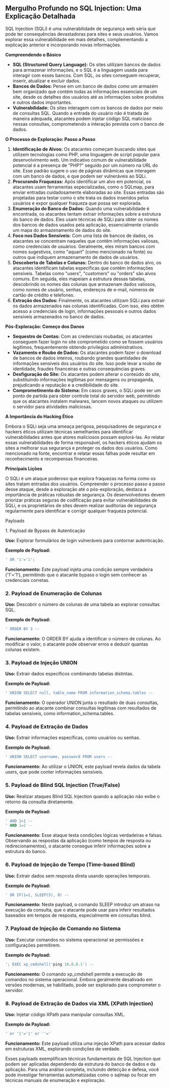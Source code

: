 ## Mergulho Profundo no SQL Injection: Uma Explicação Detalhada

SQL Injection (SQLi) é uma vulnerabilidade de segurança web séria que pode ter consequências devastadoras para sites e seus usuários. Vamos explorar essa vulnerabilidade em mais detalhes, complementando a explicação anterior e incorporando novas informações.

**Compreendendo o Básico**

- **SQL (Structured Query Language):** Os sites utilizam bancos de dados para armazenar informações, e o SQL é a linguagem usada para interagir com esses bancos. Com SQL, os sites conseguem recuperar, inserir, atualizar e excluir dados.
- **Bancos de Dados:** Pense em um banco de dados como um armazém bem organizado que contém todas as informações essenciais de um site, desde os detalhes dos usuários até as informações sobre produtos e outros dados importantes.
- **Vulnerabilidade:** Os sites interagem com os bancos de dados por meio de consultas SQL. Quando a entrada do usuário não é tratada de maneira adequada, atacantes podem injetar código SQL malicioso nessas consultas, comprometendo a interação prevista com o banco de dados.

**O Processo de Exploração: Passo a Passo**

1. **Identificação de Alvos:** Os atacantes começam buscando sites que utilizem tecnologias como PHP, uma linguagem de script popular para desenvolvimento web. Um indicativo comum de vulnerabilidade potencial é a presença de "PHP?" seguido por um número na URL do site. Esse padrão sugere o uso de páginas dinâmicas que interagem com um banco de dados, e que podem ser vulneráveis ao SQLi.
2. **Procurando Fraquezas:** Após identificar um alvo em potencial, os atacantes usam ferramentas especializadas, como o SQLmap, para enviar entradas cuidadosamente elaboradas ao site. Essas entradas são projetadas para testar como o site trata os dados inseridos pelos usuários e expor qualquer fraqueza que possa ser explorada.
3. **Enumeração do Banco de Dados:** Quando uma vulnerabilidade é encontrada, os atacantes tentam extrair informações sobre a estrutura do banco de dados. Eles usam técnicas de SQLi para obter os nomes dos bancos de dados usados pela aplicação, essencialmente criando um mapa do armazenamento de dados do site.
4. **Foco nos Dados Sensíveis:** Com uma lista de bancos de dados, os atacantes se concentram naqueles que contêm informações valiosas, como credenciais de usuários. Geralmente, eles miram bancos com nomes sugestivos, como "aquart" (como mencionado na fonte) ou outros que indiquem armazenamento de dados de usuários.
5. **Descoberta de Tabelas e Colunas:** Dentro do banco de dados alvo, os atacantes identificam tabelas específicas que contêm informações sensíveis. Tabelas como "users", "customers" ou "orders" são alvos comuns. Em seguida, eles mapeiam a estrutura dessas tabelas, descobrindo os nomes das colunas que armazenam dados valiosos, como nomes de usuário, senhas, endereços de e-mail, números de cartão de crédito e telefones.
6. **Extração dos Dados:** Finalmente, os atacantes utilizam SQLi para extrair os dados armazenados nas colunas identificadas. Com isso, eles obtêm acesso a credenciais de login, informações pessoais e outros dados sensíveis armazenados no banco de dados.

**Pós-Exploração: Começo dos Danos**

- **Sequestro de Contas:** Com as credenciais roubadas, os atacantes conseguem fazer login no site comprometido como se fossem usuários legítimos, frequentemente obtendo privilegios administrativos.
- **Vazamento e Roubo de Dados:** Os atacantes podem fazer o download de bancos de dados inteiros, roubando grandes quantidades de informações sensíveis dos usuários do site. Isso pode levar a roubo de identidade, fraudes financeiras e outras consequências graves.
- **Desfiguração do Site:** Os atacantes podem alterar o conteúdo do site, substituindo informações legítimas por mensagens ou propaganda, prejudicando a reputação e a credibilidade do site.
- **Comprometimento do Sistema:** Em casos graves, o SQLi pode ser um ponto de partida para obter controle total do servidor web, permitindo que os atacantes instalem malwares, lancem novos ataques ou utilizem o servidor para atividades maliciosas.

**A Importância do Hacking Ético**

Embora o SQLi seja uma ameaça perigosa, pesquisadores de segurança e hackers éticos utilizam técnicas semelhantes para identificar vulnerabilidades antes que atores maliciosos possam explorá-las. Ao relatar essas vulnerabilidades de forma responsável, os hackers éticos ajudam os sites a melhorar sua segurança e proteger os dados dos usuários. Como mencionado na fonte, encontrar e relatar essas falhas pode resultar em reconhecimento e recompensas financeiras.

**Principais Lições**

O SQLi é um ataque poderoso que explora fraquezas na forma como os sites tratam entradas dos usuários. Compreender o processo passo a passo desse ataque, desde a exploração até o pós-exploração, destaca a importância de práticas robustas de segurança. Os desenvolvedores devem priorizar práticas seguras de codificação para evitar vulnerabilidades de SQLi, e os proprietários de sites devem realizar auditorias de segurança regularmente para identificar e corrigir qualquer fraqueza potencial.





Payloads



1\. Payload de Bypass de Autenticação

**Uso:** Explorar formulários de login vulneráveis para contornar autenticação.

**Exemplo de Payload:**

```sql
' OR '1'='1';
```

**Funcionamento:** Este payload injeta uma condição sempre verdadeira ('1'='1'), permitindo que o atacante bypass o login sem conhecer as credenciais corretas.

### 2\. Payload de Enumeração de Colunas

**Uso:** Descobrir o número de colunas de uma tabela ao explorar consultas SQL.

**Exemplo de Payload:**

```sql
' ORDER BY 3 --
```

**Funcionamento:** O ORDER BY ajuda a identificar o número de colunas. Ao modificar o valor, o atacante pode observar erros e deduzir quantas colunas existem.

### 3\. Payload de Injeção UNION

**Uso:** Extrair dados específicos combinando tabelas distintas.

**Exemplo de Payload:**

```sql
' UNION SELECT null, table_name FROM information_schema.tables --
```

**Funcionamento:** O operador UNION junta o resultado de duas consultas, permitindo ao atacante combinar consultas legítimas com resultados de tabelas sensíveis, como information\_schema.tables.

### 4\. Payload de Extração de Dados

**Uso:** Extrair informações específicas, como usuários ou senhas.

**Exemplo de Payload:**

```sql
' UNION SELECT username, password FROM users --
```

**Funcionamento:** Ao utilizar o UNION, este payload revela dados da tabela users, que pode conter informações sensíveis.

### 5\. Payload de Blind SQL Injection (True/False)

**Uso:** Realizar ataques Blind SQL Injection quando a aplicação não exibe o retorno da consulta diretamente.

**Exemplo de Payload:**

```sql
' AND 1=1 --
' AND 1=2 --
```

**Funcionamento:** Esse ataque testa condições lógicas verdadeiras e falsas. Observando as respostas da aplicação (como tempos de resposta ou redirecionamentos), o atacante consegue inferir informações sobre a estrutura do banco.

### 6\. Payload de Injeção de Tempo (Time-based Blind)

**Uso:** Extrair dados sem resposta direta usando operações temporais.

**Exemplo de Payload:**

```sql
' OR IF(1=1, SLEEP(5), 0) --
```

**Funcionamento:** Neste payload, o comando SLEEP introduz um atraso na execução da consulta, que o atacante pode usar para inferir resultados baseados em tempos de resposta, especialmente em consultas blind.

### 7\. Payload de Injeção de Comando no Sistema

**Uso:** Executar comandos no sistema operacional se permissões e configurações permitirem.

**Exemplo de Payload:**

```sql
'; EXEC xp_cmdshell('ping 10.0.0.1') --
```

**Funcionamento:** O comando xp\_cmdshell permite a execução de comandos no sistema operacional. Embora geralmente desativado em versões modernas, se habilitado, pode ser explorado para comprometer o servidor.

### 8\. Payload de Extração de Dados via XML (XPath Injection)

**Uso:** Injetar código XPath para manipular consultas XML.

**Exemplo de Payload:**

```sql
' or '1'='1' or ''='
```

**Funcionamento:** Este payload utiliza uma injeção XPath para acessar dados em estruturas XML, explorando condições de verdade.

Esses payloads exemplificam técnicas fundamentais de SQL Injection que podem ser aplicadas dependendo da estrutura do banco de dados e da aplicação. Para uma análise completa, incluindo detecção e defesa, você pode investigar ferramentas automatizadas como o sqlmap ou focar em técnicas manuais de enumeração e exploração.


